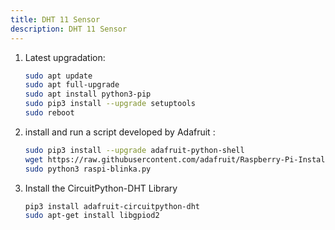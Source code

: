 ```yaml
---
title: DHT 11 Sensor
description: DHT 11 Sensor
---
```


1. Latest upgradation:

	```bash
	sudo apt update
	sudo apt full-upgrade
	sudo apt install python3-pip
	sudo pip3 install --upgrade setuptools
	sudo reboot
	```

2. install and run a script developed by Adafruit :

	```bash
	sudo pip3 install --upgrade adafruit-python-shell
	wget https://raw.githubusercontent.com/adafruit/Raspberry-Pi-Installer-Scripts/master/raspi-blinka.py
	sudo python3 raspi-blinka.py
	```

3. Install the CircuitPython-DHT Library

	```bash
	pip3 install adafruit-circuitpython-dht
	sudo apt-get install libgpiod2
	```